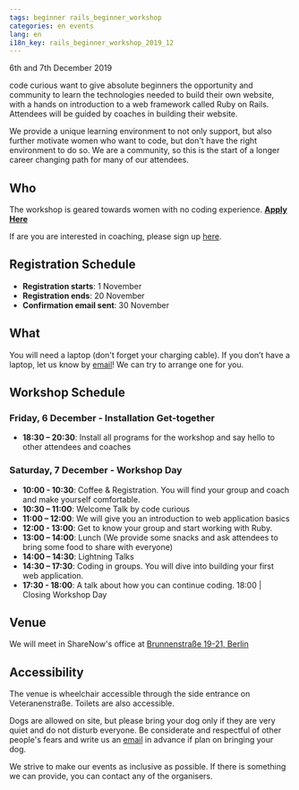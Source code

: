 ```yaml
---
tags: beginner rails_beginner_workshop
categories: en events
lang: en
i18n_key: rails_beginner_workshop_2019_12
---
```


6th and 7th December 2019

code curious want to give absolute beginners the opportunity and community to learn the technologies needed to build their own website, with a hands on introduction to a web framework called Ruby on Rails. Attendees will be guided by coaches in building their website.

We provide a unique learning environment to not only support, but also further motivate women who want to code, but don't have the right environment to do so. We are a community, so this is the start of a longer career changing path for many of our attendees.

## Who

The workshop is geared towards women with no coding experience. [**Apply Here**](http://workshops.codecurious.org/events/6/applications/new)

If are you are interested in coaching, please sign up [here](https://goo.gl/forms/yMyAGKR8MYan17M83).

## Registration Schedule
- **Registration starts**: 1 November
- **Registration ends**: 20 November
- **Confirmation email sent**: 30 November


## What

You will need a laptop (don't forget your charging cable). If you don’t have a laptop, let us know by [email](mailto:contact@codecurious.org)! We can try to arrange one for you.


## Workshop Schedule

### Friday, 6 December - Installation Get-together
- **18:30 – 20:30**: Install all programs for the workshop and say hello to other attendees and coaches

### Saturday, 7 December - Workshop Day
- **10:00 - 10:30**: Coffee & Registration. You will find your group and coach and make yourself comfortable.
- **10:30 – 11:00**: Welcome Talk by code curious
- **11:00 – 12:00**: We will give you an introduction to web application basics
- **12:00 - 13:00**: Get to know your group and start working with Ruby.
- **13:00 – 14:00**: Lunch (We provide some snacks and ask attendees to bring some food to share with everyone)
- **14:00 – 14:30**: Lightning Talks
- **14:30 – 17:30**: Coding in groups. You will dive into building your first web application.
- **17:30 - 18:00**: A talk about how you can continue coding.
18:00 | Closing Workshop Day

## Venue

We will meet in ShareNow's office at [Brunnenstraße 19-21, Berlin](https://www.google.com/maps/place/Brunnenstra%C3%9Fe+19-21,+10119+Berlin/@52.5328268,13.3967595,17z/data=!3m1!4b1!4m5!3m4!1s0x47a851e54ac0db09:0x17936b343fd4a6a4!8m2!3d52.5328236!4d13.3989483)

## Accessibility

The venue is wheelchair accessible through the side entrance on Veteranenstraße. Toilets are also accessible.

Dogs are allowed on site, but please bring your dog only if they are very quiet and do not disturb everyone. Be considerate and respectful of other people's fears and write us an [email](mailto:contact@codecurious.org) in advance if plan on bringing your dog.

We strive to make our events as inclusive as possible. If there is something we can provide, you can contact any of the organisers.
